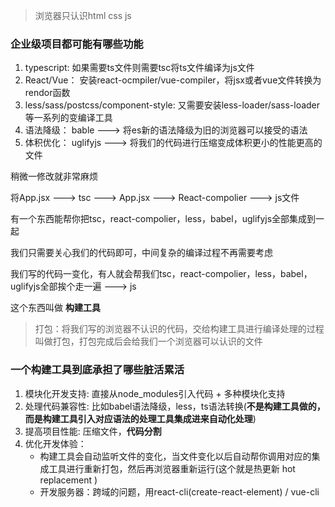 >浏览器只认识html css js

### 企业级项目都可能有哪些功能

1. typescript: 如果需要ts文件则需要tsc将ts文件编译为js文件
2. React/Vue： 安装react-ocmpiler/vue-compiler，将jsx或者vue文件转换为rendor函数
3. less/sass/postcss/component-style: 又需要安装less-loader/sass-loader等一系列的变编译工具
4. 语法降级： bable ---> 将es新的语法降级为旧的浏览器可以接受的语法
5. 体积优化： uglifyjs ---> 将我们的代码进行压缩变成体积更小的性能更高的文件

稍微一修改就非常麻烦

将App.jsx ---> tsc ---> App.jsx ---> React-compolier ---> js文件

有一个东西能帮你把tsc，react-compolier，less，babel，uglifyjs全部集成到一起

我们只需要关心我们的代码即可，中间复杂的编译过程不再需要考虑

我们写的代码一变化，有人就会帮我们tsc，react-compolier，less，babel，uglifyjs全部挨个走一遍 ---> js

这个东西叫做 **构建工具**

>打包：将我们写的浏览器不认识的代码，交给构建工具进行编译处理的过程叫做打包，打包完成后会给我们一个浏览器可以认识的文件

### 一个构建工具到底承担了哪些脏活累活

1. 模块化开发支持: 直接从node_modules引入代码 + 多种模块化支持
2. 处理代码兼容性: 比如babel语法降级，less，ts语法转换(**不是构建工具做的，而是构建工具引入对应语法的处理工具集成进来自动化处理**)
3. 提高项目性能: 压缩文件，**代码分割**
4. 优化开发体验：
      - 构建工具会自动监听文件的变化，当文件变化以后自动帮你调用对应的集成工具进行重新打包，然后再浏览器重新运行(这个就是热更新 hot replacement )
      - 开发服务器：跨域的问题，用react-cli(create-react-element) / vue-cli
